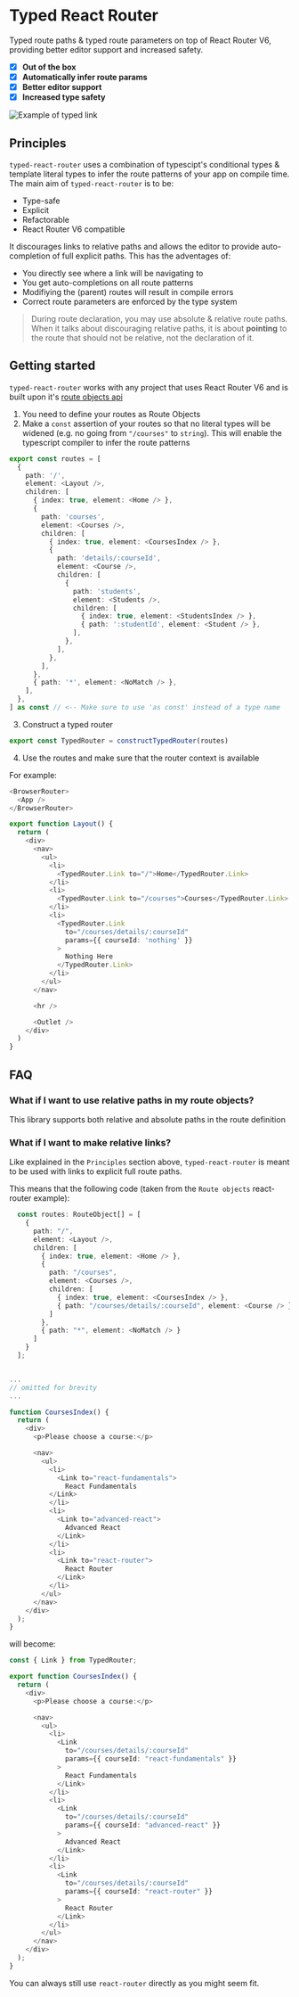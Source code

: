 # Typed React Router

Typed route paths & typed route parameters on top of React Router V6, providing better editor support and increased safety.

- [x] **Out of the box**
- [x] **Automatically infer route params**
- [x] **Better editor support**
- [x] **Increased type safety**

![Example of typed link](./react-router-link.gif)

## Principles
`typed-react-router` uses a combination of typescipt's conditional types & template literal types to infer the route patterns of your app on compile time.
The main aim of `typed-react-router` is to be:
- Type-safe
- Explicit
- Refactorable
- React Router V6 compatible

It discourages links to relative paths and allows the editor to provide auto-completion of full explicit paths. This has the adventages of:
- You directly see where a link will be navigating to
- You get auto-completions on all route patterns
- Modifiying the (parent) routes will result in compile errors
- Correct route parameters are enforced by the type system

> During route declaration, you may use absolute & relative route paths. When it talks about discouraging relative paths, it is about **pointing** to the route that should not be relative, not the declaration of it.

## Getting started

`typed-react-router` works with any project that uses React Router V6 and is built upon it's [route objects api](https://reactrouter.com/docs/en/v6/examples/route-objects)

1. You need to define your routes as Route Objects
2. Make a `const` assertion of your routes so that no literal types will be widened (e.g. no going from `"/courses"` to `string`). This will enable the typescript compiler to infer the route patterns

```typescript
export const routes = [
  {
    path: '/',
    element: <Layout />,
    children: [
      { index: true, element: <Home /> },
      {
        path: 'courses',
        element: <Courses />,
        children: [
          { index: true, element: <CoursesIndex /> },
          {
            path: 'details/:courseId',
            element: <Course />,
            children: [
              {
                path: 'students',
                element: <Students />,
                children: [
                  { index: true, element: <StudentsIndex /> },
                  { path: ':studentId', element: <Student /> },
                ],
              },
            ],
          },
        ],
      },
      { path: '*', element: <NoMatch /> },
    ],
  },
] as const // <-- Make sure to use 'as const' instead of a type name
```

3. Construct a typed router

```typescript
export const TypedRouter = constructTypedRouter(routes)
```

4. Use the routes and make sure that the router context is available

For example:

```typescript
<BrowserRouter>
  <App />
</BrowserRouter>
```

```typescript
export function Layout() {
  return (
    <div>
      <nav>
        <ul>
          <li>
            <TypedRouter.Link to="/">Home</TypedRouter.Link>
          </li>
          <li>
            <TypedRouter.Link to="/courses">Courses</TypedRouter.Link>
          </li>
          <li>
            <TypedRouter.Link
              to="/courses/details/:courseId"
              params={{ courseId: 'nothing' }}
            >
              Nothing Here
            </TypedRouter.Link>
          </li>
        </ul>
      </nav>

      <hr />

      <Outlet />
    </div>
  )
}
```

## FAQ


### What if I want to use relative paths in my route objects?
This library supports both relative and absolute paths in the route definition

### What if I want to make relative links?
Like explained in the `Principles` section above, `typed-react-router` is meant to be used with links to explicit full route paths.

This means that the following code (taken from the `Route objects` react-router example):
```typescript
  const routes: RouteObject[] = [
    {
      path: "/",
      element: <Layout />,
      children: [
        { index: true, element: <Home /> },
        {
          path: "/courses",
          element: <Courses />,
          children: [
            { index: true, element: <CoursesIndex /> },
            { path: "/courses/details/:courseId", element: <Course /> }
          ]
        },
        { path: "*", element: <NoMatch /> }
      ]
    }
  ];


...
// omitted for brevity
...

function CoursesIndex() {
  return (
    <div>
      <p>Please choose a course:</p>

      <nav>
        <ul>
          <li>
            <Link to="react-fundamentals">
              React Fundamentals
          </Link>
          </li>
          <li>
            <Link to="advanced-react">
              Advanced React
            </Link>
          </li>
          <li>
            <Link to="react-router">
              React Router
            </Link>
          </li>
        </ul>
      </nav>
    </div>
  );
}

```

will become:

```typescript
const { Link } from TypedRouter;

export function CoursesIndex() {
  return (
    <div>
      <p>Please choose a course:</p>

      <nav>
        <ul>
          <li>
            <Link
              to="/courses/details/:courseId"
              params={{ courseId: "react-fundamentals" }}
            >
              React Fundamentals
            </Link>
          </li>
          <li>
            <Link
              to="/courses/details/:courseId"
              params={{ courseId: "advanced-react" }}
            >
              Advanced React
            </Link>
          </li>
          <li>
            <Link
              to="/courses/details/:courseId"
              params={{ courseId: "react-router" }}
            >
              React Router
            </Link>
          </li>
        </ul>
      </nav>
    </div>
  );
}
```
You can always still use `react-router` directly as you might seem fit.
